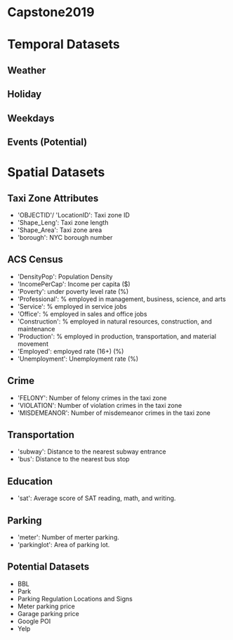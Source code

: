 # Capstone2019

# Temporal Datasets
## Weather
## Holiday
## Weekdays
## Events (Potential)

# Spatial Datasets
## Taxi Zone Attributes
- 'OBJECTID'/ 'LocationID': Taxi zone ID
- 'Shape_Leng': Taxi zone length
- 'Shape_Area': Taxi zone area
- 'borough': NYC borough number

## ACS Census
- 'DensityPop': Population Density
- 'IncomePerCap': Income per capita ($)
- 'Poverty': under poverty level rate (%)
- 'Professional': % employed in management, business, science, and arts
- 'Service': % employed in service jobs
- 'Office': % employed in sales and office jobs
- 'Construction': % employed in natural resources, construction, and maintenance
- 'Production': % employed in production, transportation, and material movement
- 'Employed': employed rate (16+) (%)
- 'Unemployment': Unemployment rate (%)

## Crime
- 'FELONY': Number of felony crimes in the taxi zone
- 'VIOLATION': Number of violation crimes in the taxi zone
- 'MISDEMEANOR': Number of misdemeanor crimes in the taxi zone

## Transportation
- 'subway': Distance to the nearest subway entrance
- 'bus': Distance to the nearest bus stop

## Education
- 'sat': Average score of SAT reading, math, and writing.

## Parking
- 'meter': Number of merter parking.
- 'parkinglot': Area of parking lot.

## Potential Datasets
- BBL
- Park
- Parking Regulation Locations and Signs
- Meter parking price
- Garage parking price
- Google POI
- Yelp
